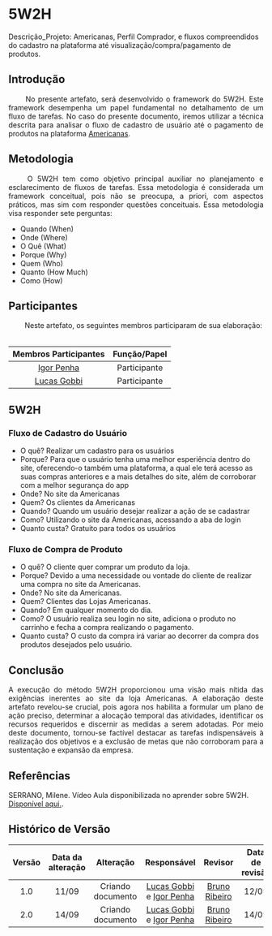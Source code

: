 # 5W2H

Descrição_Projeto: Americanas, Perfil Comprador, e fluxos compreendidos do cadastro na plataforma até visualização/compra/pagamento de produtos.			

## Introdução

<div align="justify">
&emsp;&emsp; No presente artefato, será desenvolvido o framework do 5W2H. Este framework desempenha um papel fundamental no detalhamento de um fluxo de tarefas. No caso do presente documento, iremos utilizar a técnica descrita para analisar o fluxo de cadastro de usuário até o pagamento de produtos na plataforma <a href="https://www.americanas.com.br/?spa=true">Americanas</a>.
</div>

## Metodologia

<div align="justify">
&emsp;&emsp; O 5W2H tem como objetivo principal auxiliar no planejamento e esclarecimento de fluxos de tarefas. Essa metodologia é considerada um framework conceitual, pois não se preocupa, a priori, com aspectos práticos, mas sim com responder questões conceituais. Essa metodologia visa responder sete perguntas:
  
  - Quando (When)
  - Onde (Where)
  - O Quê (What)
  - Porque (Why)
  - Quem (Who)
  - Quanto (How Much)
  - Como (How)
    
</div>

## Participantes

<div align="justify">
&emsp;&emsp; Neste artefato, os seguintes membros participaram de sua elaboração: 
</br></br>
  
| Membros Participantes | Função/Papel |
| :-------------------: | :----------: |
| [Igor Penha](https://github.com/igorpenhaa) | Participante |
| [Lucas Gobbi](https://github.com/LucasBergholz) | Participante |

</div>

## 5W2H 

### Fluxo de Cadastro do Usuário
- O quê? Realizar um cadastro para os usuários
- Porque? Para que o usuário tenha uma melhor esperiência dentro do site, oferecendo-o também uma plataforma, a qual ele terá acesso as suas compras anteriores e a mais detalhes do site, além de corroborar com a melhor segurança do app
- Onde? No site da Americanas
- Quem? Os clientes da Americanas
- Quando? Quando um usuário desejar realizar a ação de se cadastrar
- Como? Utilizando o site da Americanas, acessando a aba de login
- Quanto custa? Gratuito para todos os usuários

### Fluxo de Compra de Produto 
- O quê? O cliente quer comprar um produto da loja.
- Porque? Devido a uma necessidade ou vontade do cliente de realizar uma compra no site da Americanas.
- Onde? No site da Americanas.
- Quem? Clientes das Lojas Americanas.
- Quando? Em qualquer momento do dia.
- Como? O usuário realiza seu login no site, adiciona o produto no carrinho e fecha a compra realizando o pagamento.
- Quanto custa? O custo da compra irá variar ao decorrer da compra dos produtos desejados pelo usuário.


## Conclusão

<div align="justify">
  A execução do método 5W2H proporcionou uma visão mais nítida das exigências inerentes ao site da loja Americanas. A elaboração deste artefato revelou-se crucial, pois agora nos habilita a formular um plano de ação preciso, determinar a alocação temporal das atividades, identificar os recursos requeridos e discernir as medidas a serem adotadas. Por meio deste documento, tornou-se factível destacar as tarefas indispensáveis à realização dos objetivos e a exclusão de metas que não corroboram para a sustentação e expansão da empresa.
  
</div>

## Referências

SERRANO, Milene. Vídeo Aula disponibilizada no aprender sobre 5W2H. [Disponível aqui.](https://unbbr-my.sharepoint.com/personal/mileneserrano_unb_br/_layouts/15/stream.aspx?id=%2Fpersonal%2Fmileneserrano%5Funb%5Fbr%2FDocuments%2FArqDSW%20%2D%20V%C3%ADdeosOriginais%2F02b%20%2D%20VideoAula%20%2D%20DSW%2DBase%20%2D%205W2H%2Emp4&ga=1).

##  Histórico de Versão

|  Versão  |   Data da alteração  |   Alteração  |  Responsável  |  Revisor  | Data de revisão |
| :--------: | :--------------------: | :-----------: | :--------------: | :--------: | :-----------------: |
|     1.0     |    11/09      |  Criando documento  |  [Lucas Gobbi](https://github.com/LucasBergholz) e [Igor Penha](https://github.com/igorpenhaa)  | [Bruno Ribeiro](https://github.com/brunoriibeiro)   | 12/09 |
|     2.0     |    14/09      |  Criando documento  |  [Lucas Gobbi](https://github.com/LucasBergholz) e [Igor Penha](https://github.com/igorpenhaa)  | [Bruno Ribeiro](https://github.com/brunoriibeiro)   | 14/09 |
